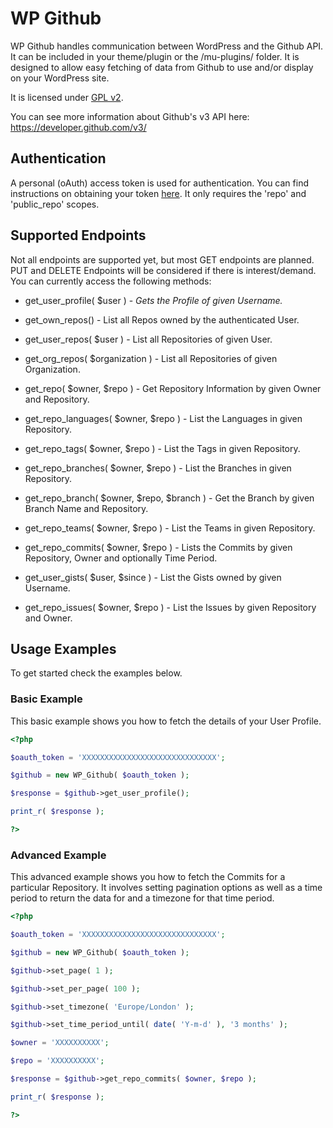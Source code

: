# WP Github

WP Github handles communication between WordPress and the Github API. It can be included in your theme/plugin or the /mu-plugins/ folder. It is designed to allow easy fetching of data from Github to use and/or display on your WordPress site.

It is licensed under [GPL v2](http://www.gnu.org/licenses/gpl-2.0.html).

You can see more information about Github's v3 API here: https://developer.github.com/v3/

## Authentication

A personal (oAuth) access token is used for authentication. You can find instructions on obtaining your token [here](https://github.com/blog/1509-personal-api-tokens). It only requires the 'repo' and 'public_repo' scopes.

## Supported Endpoints

Not all endpoints are supported yet, but most GET endpoints are planned. PUT and DELETE Endpoints will be considered if there is interest/demand. You can currently access the following methods:

* get_user_profile( $user ) - *Gets the Profile of given Username.*

* get_own_repos() - List all Repos owned by the authenticated User.

* get_user_repos( $user ) - List all Repositories of given User.

* get_org_repos( $organization ) - List all Repositories of given Organization.

* get_repo( $owner, $repo ) - Get Repository Information by given Owner and Repository.

* get_repo_languages( $owner, $repo ) - List the Languages in given Repository.

* get_repo_tags( $owner, $repo ) - List the Tags in given Repository.

* get_repo_branches( $owner, $repo ) - List the Branches in given Repository.

* get_repo_branch( $owner, $repo, $branch ) - Get the Branch by given Branch Name and Repository.

* get_repo_teams( $owner, $repo ) - List the Teams in given Repository.

* get_repo_commits( $owner, $repo ) - Lists the Commits by given Repository, Owner and optionally Time Period.

* get_user_gists( $user, $since ) - List the Gists owned by given Username.

* get_repo_issues( $owner, $repo ) - List the Issues by given Repository and Owner.

## Usage Examples

To get started check the examples below.

### Basic Example

This basic example shows you how to fetch the details of your User Profile.

```php
<?php

$oauth_token = 'XXXXXXXXXXXXXXXXXXXXXXXXXXXXXX';

$github = new WP_Github( $oauth_token );

$response = $github->get_user_profile();

print_r( $response );

?>
```

### Advanced Example

This advanced example shows you how to fetch the Commits for a particular Repository. It involves setting pagination options as well as a time period to return the data for and a timezone for that time period.

```php
<?php

$oauth_token = 'XXXXXXXXXXXXXXXXXXXXXXXXXXXXXX';

$github = new WP_Github( $oauth_token );

$github->set_page( 1 );

$github->set_per_page( 100 );

$github->set_timezone( 'Europe/London' );

$github->set_time_period_until( date( 'Y-m-d' ), '3 months' );

$owner = 'XXXXXXXXXX';

$repo = 'XXXXXXXXXX';

$response = $github->get_repo_commits( $owner, $repo );

print_r( $response );

?>
```